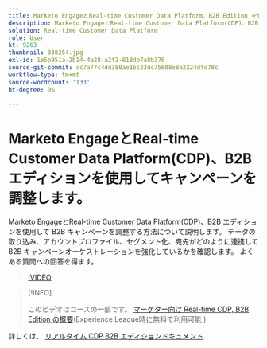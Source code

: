 ```yaml
---
title: Marketo EngageとReal-time Customer Data Platform、B2B Edition を使用してキャンペーンを調整
description: Marketo EngageとReal-time Customer Data Platform(CDP)、B2B エディションを使用してキャンペーンを調整する方法について説明します。
solution: Real-time Customer Data Platform
role: User
kt: 9263
thumbnail: 338254.jpg
exl-id: 1e5b951a-2b14-4e28-a2f2-818db7a8b376
source-git-commit: cc7a77c4dd380ae1bc23dc75608e8e2224dfe78c
workflow-type: tm+mt
source-wordcount: '133'
ht-degree: 0%

---
```


# Marketo EngageとReal-time Customer Data Platform(CDP)、B2B エディションを使用してキャンペーンを調整します。

Marketo EngageとReal-time Customer Data Platform(CDP)、B2B エディションを使用して B2B キャンペーンを調整する方法について説明します。 データの取り込み、アカウントプロファイル、セグメント化、宛先がどのように連携して B2B キャンペーンオーケストレーションを強化しているかを確認します。 よくある質問への回答を得ます。

>[!VIDEO](https://video.tv.adobe.com/v/338254?quality=12&learn=on)

>[!INFO]
>
> このビデオはコースの一部です。 [マーケター向け Real-time CDP, B2B Edition の概要](https://experienceleague.adobe.com/?recommended=ExperiencePlatform-U-1-2021.rtcdp.b2b)(Experience League時に無料で利用可能 )

詳しくは、 [リアルタイム CDP B2B エディションドキュメント](https://experienceleague.adobe.com/docs/experience-platform/rtcdp/b2b-overview.html).
